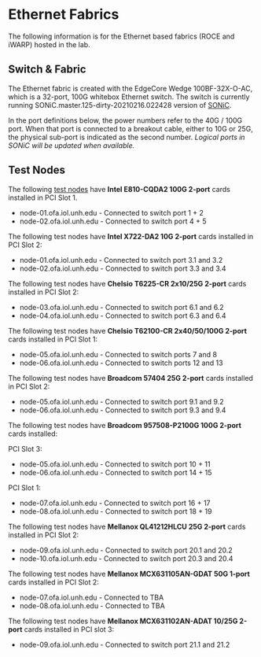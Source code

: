 # Ethernet Fabrics

The following information is for the Ethernet based fabrics (ROCE and iWARP)
hosted in the lab.

## Switch & Fabric

The Ethernet fabric is created with the EdgeCore Wedge 100BF-32X-O-AC, which is
a 32-port, 100G whitebox Ethernet switch.  The switch is currently running
SONiC.master.125-dirty-20210216.022428 version of [SONiC](https://azure.github.io/SONiC/).

In the port definitions below, the power numbers refer to the 40G / 100G port. When
that port is connected to a breakout cable, either to 10G or 25G, the physical
sub-port is indicated as the second number.  *Logical ports in SONiC will be updated
when available.*

## Test Nodes

The following [test nodes](test_nodes.md) have **Intel E810-CQDA2 100G 2-port** cards installed in PCI Slot 1.

* node-01.ofa.iol.unh.edu - Connected to switch port 1 + 2
* node-02.ofa.iol.unh.edu - Connected to switch port 4 + 5

The following test nodes have **Intel X722-DA2 10G 2-port** cards installed in PCI Slot 2:

* node-01.ofa.iol.unh.edu - Connected to switch port 3.1 and 3.2
* node-02.ofa.iol.unh.edu - Connected to switch port 3.3 and 3.4

The following test nodes have **Chelsio T6225-CR 2x10/25G 2-port** cards installed in PCI Slot 2:

* node-03.ofa.iol.unh.edu - Connected to switch port 6.1 and 6.2
* node-04.ofa.iol.unh.edu - Connected to switch port 6.3 and 6.4

The following test nodes have **Chelsio T62100-CR 2x40/50/100G 2-port** cards installed in PCI Slot 1:

* node-05.ofa.iol.unh.edu - Connected to switch ports 7 and 8
* node-06.ofa.iol.unh.edu - Connected to switch ports 12 and 13

The following test nodes have **Broadcom 57404 25G 2-port** cards installed in PCI Slot 2:

* node-05.ofa.iol.unh.edu - Connected to switch port 9.1 and 9.2
* node-06.ofa.iol.unh.edu - Connected to switch port 9.3 and 9.4

The following test nodes have **Broadcom 957508-P2100G 100G 2-port** cards installed:

PCI Slot 3:

* node-05.ofa.iol.unh.edu - Connected to switch port 10 + 11
* node-06.ofa.iol.unh.edu - Connected to switch port 14 + 15

PCI Slot 1:

* node-07.ofa.iol.unh.edu - Connected to switch port 16 + 17
* node-08.ofa.iol.unh.edu - Connected to switch port 18 + 19

The following test nodes have **Mellanox QL41212HLCU 25G 2-port** cards installed in PCI Slot 2:

* node-09.ofa.iol.unh.edu - Connected to switch port 20.1 and 20.2
* node-10.ofa.iol.unh.edu - Connected to switch port 20.3 and 20.4

The following test nodes have **Mellanox MCX631105AN-GDAT 50G 1-port** cards installed in PCI Slot 2:

* node-07.ofa.iol.unh.edu - Connected to TBA
* node-08.ofa.iol.unh.edu - Connected to TBA

The following test nodes have **Mellanox MCX631102AN-ADAT 10/25G 2-port** cards installed in PCI slot 3:

* node-09.ofa.iol.unh.edu - Connected to switch port 21.1 and 21.2
